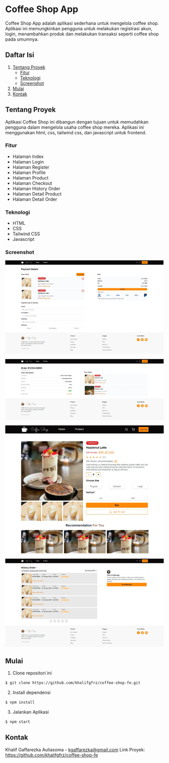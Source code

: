 # Coffee Shop App

Coffee Shop App adalah aplikasi sederhana untuk mengelola coffee shop. Aplikasi ini memungkinkan pengguna untuk melakukan registrasi akun, login, menambahkan produk dan melakukan transaksi seperti coffee shop pada umumnya.

## Daftar Isi

1. [Tentang Proyek](#tentang-proyek)
   - [Fitur](#fitur)
   - [Teknologi](#teknologi)
   - [Screenshot](#screenshot)
2. [Mulai](#mulai)
3. [Kontak](#kontak)

## Tentang Proyek

Aplikasi Coffee Shop ini dibangun dengan tujuan untuk memudahkan pengguna dalam mengelola usaha coffee shop mereka. Aplikasi ini menggunakan html, css, tailwind css, dan javascript untuk frontend.

### Fitur

- Halaman Index
- Halaman Login
- Halaman Register
- Halaman Profile
- Halaman Product
- Halaman Checkout
- Halaman History Order
- Halaman Detail Product
- Halaman Detail Order

### Teknologi

- HTML
- CSS
- Tailwind CSS
- Javascript

### Screenshot

![Checkout Page](assets/images/pages/checkout.webp)

![Detail Order Page](assets/images/pages/detail-order.webp)

![Detail Product Page](assets/images/pages/detail-product.webp)

![History Order Page](assets/images/pages/history-order.webp)

## Mulai

1. Clone repositori ini

```bash
$ git clone https://github.com/khalifgfrz/coffee-shop-fe.git
```

2. Install dependensi

```bash
$ npm install
```

3. Jalankan Aplikasi

```bash
$ npm start
```

## Kontak

Khalif Gaffarezka Auliasoma - kgaffarezka@gmail.com
Link Proyek: https://github.com/khalifgfrz/coffee-shop-fe
